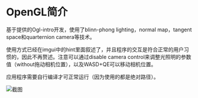 # OpenGL简介

基于提供的Ogl-intro开发，使用了blinn-phong lighting，normal map，tangent space和quarternion camera等技术。

使用方式已经在imgui中的hint里面叙述了，并且程序的交互是符合正常的用户习惯的，因此不再赘述。注意可以通过disable camera control来调整光照明的参数值（without拖动相机位置），以及WASD+QE可以移动相机位置。

应用程序需要自行编译才可正常运行（因为使用的都是绝对路径）。

![截图](data/screenshot.png)